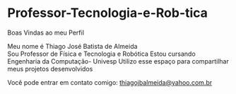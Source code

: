 # Professor-Tecnologia-e-Rob-tica
Boas Vindas ao meu Perfil

Meu nome é Thiago José Batista de Almeida  
Sou Professor de Física e Tecnologia e Robótica
Estou cursando Engenharia da Computação- Univesp
Utilizo esse espaço para compartilhar meus projetos desenvolvidos

Você pode entrar em contato comigo:
thiagojbalmeida@yahoo.com.br
